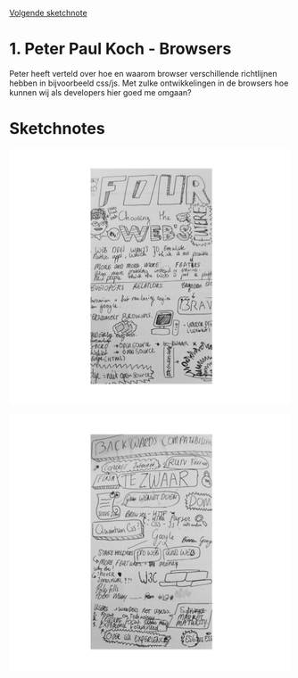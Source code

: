 [Volgende sketchnote]()

# 1. Peter Paul Koch - Browsers
Peter heeft verteld over hoe en waarom browser verschillende
richtlijnen hebben in bijvoorbeeld css/js. Met zulke ontwikkelingen in de browsers hoe kunnen wij als developers hier goed me omgaan?

# Sketchnotes
![sketchnote1](../images/31.png)

![sketchnote2](../images/32.png)